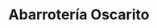 ---
title: "Abarrotería Oscarito"
url: /dulce-nombre-de-culmi/abarroteria-oscarito/
shop: comodidad
---